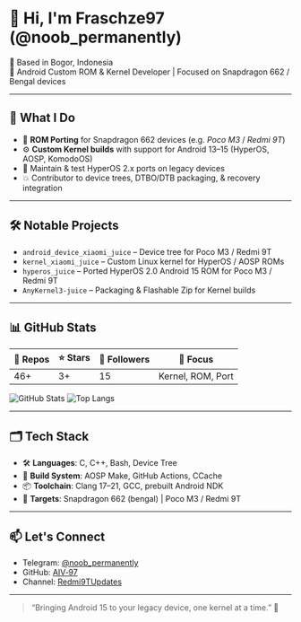 # 👋 Hi, I'm Fraschze97 (@noob_permanently)

📍 Based in Bogor, Indonesia  
🔧 Android Custom ROM & Kernel Developer | Focused on Snapdragon 662 / Bengal devices

---

## 🚀 What I Do

- 📱 **ROM Porting** for Snapdragon 662 devices (e.g. *Poco M3* / *Redmi 9T*)
- ⚙️ **Custom Kernel builds** with support for Android 13–15 (HyperOS, AOSP, KomodoOS)
- 🧪 Maintain & test HyperOS 2.x ports on legacy devices
- 💥 Contributor to device trees, DTBO/DTB packaging, & recovery integration

---

## 🛠️ Notable Projects

- `android_device_xiaomi_juice` – Device tree for Poco M3 / Redmi 9T
- `kernel_xiaomi_juice` – Custom Linux kernel for HyperOS / AOSP ROMs
- `hyperos_juice` – Ported HyperOS 2.0 Android 15 ROM for Poco M3 / Redmi 9T
- `AnyKernel3-juice` – Packaging & Flashable Zip for Kernel builds

---

## 📊 GitHub Stats

| 📁 Repos     | ⭐ Stars | 👥 Followers | 🔧 Focus       |
|-------------|---------|--------------|----------------|
| 46+         | 3+      | 15           | Kernel, ROM, Port |

![GitHub Stats](https://github-readme-stats.vercel.app/api?username=AIV-97&show_icons=true&theme=tokyonight)
![Top Langs](https://github-readme-stats.vercel.app/api/top-langs/?username=AIV-97&layout=compact&theme=tokyonight)

---

## 🗂️ Tech Stack

- 🛠 **Languages**: C, C++, Bash, Device Tree
- 🧪 **Build System**: AOSP Make, GitHub Actions, CCache
- 📦 **Toolchain**: Clang 17–21, GCC, prebuilt Android NDK
- 📱 **Targets**: Snapdragon 662 (bengal) | Poco M3 / Redmi 9T

---

## 📫 Let's Connect

- Telegram: [@noob_permanently](https://t.me/noob_permanently)
- GitHub: [AIV‑97](https://github.com/AIV-97)
- Channel: [Redmi9TUpdates](https://t.me/Redmi9TUpdates)

---

> “Bringing Android 15 to your legacy device, one kernel at a time.” 🚀
